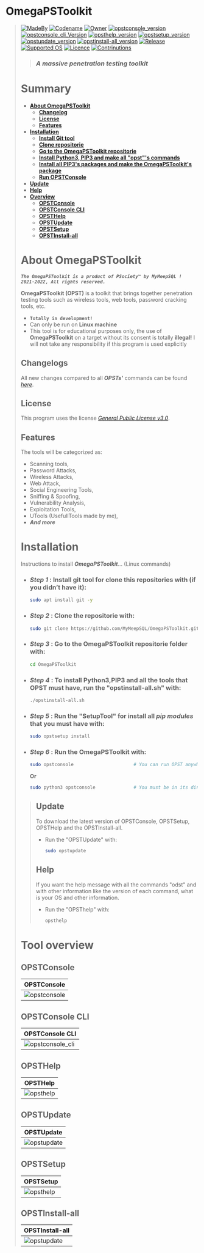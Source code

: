# **OmegaPSToolkit**
> [![MadeBy](https://img.shields.io/badge/Made%20by-Thomas%20Pellissier-informational?style=flat-square)](https://github.com/MyMeepSQL)
[![Codename](https://img.shields.io/badge/Codename-MyMeepSQL-informational?style=flat-square)](https://github.com/MyMeepSQL)
[![Owner](https://img.shields.io/badge/Owner-©%20PSociety™-informational?style=flat-square)](https://github.com/MyMeepSQL)
[![opstconsole_version](https://img.shields.io/badge/opstconsole%20version-v0.0.1.3-brightgreen?style=flat-square)](https://github.com/MyMeepSQL/OmegaPSToolkit/blob/main/CHANGLOG.md)
[![opstconsole_cli_Version](https://img.shields.io/badge/opstconsole_CLI%20Version%20[BETA]-v0.0.0.9-red?style=flat-square)](https://github.com/MyMeepSQL/OmegaPSToolkit/blob/main/CHANGLOG.md)
[![opsthelp_version](https://img.shields.io/badge/opsthelp%20version-v1.4-success?style=flat-square)](https://github.com/MyMeepSQL/OmegaPSToolkit/blob/main/CHANGLOG.md)
[![opstsetup_version](https://img.shields.io/badge/opstsetup%20version-v2.6-success?style=flat-square)](https://github.com/MyMeepSQL/OmegaPSToolkit/blob/main/CHANGLOG.md)
[![opstupdate_version](https://img.shields.io/badge/opstupdate%20version-v2.2-success?style=flat-square)](https://github.com/MyMeepSQL/OmegaPSToolkit/blob/main/CHANGLOG.md)
[![opstinstall-all_version](https://img.shields.io/badge/opstinstall%20version-v1.8-success?style=flat-square)](https://github.com/MyMeepSQL/OmegaPSToolkit/blob/main/CHANGLOG.md)
[![Release](https://img.shields.io/badge/Release-In%20Development-yellow?style=flat-square)]()
[![Supported OS](https://img.shields.io/badge/Supported%20OS-Linux-brightgreen?style=flat-square)]()
[![Licence](https://img.shields.io/badge/License-GNU%20GPL--3.0-important?style=flat-square)](https://github.com/MyMeepSQL/OmegaPSToolkit/blob/main/LICENSE)
[![Contrinutions](https://img.shields.io/badge/Contributions-Open%20!-yellow?style=flat-square)]()
> > ### _**A massive penetration testing toolkit**_
> 
> # **Summary**
> - [**About OmegaPSToolkit**](https://github.com/MyMeepSQL/OmegaPSToolkit#about-omegapstoolkit)
>   - [**Changelog**](https://github.com/MyMeepSQL/OmegaPSToolkit#changelogs)
>   - [**License**](https://github.com/MyMeepSQL/OmegaPSToolkit#license)
>   - [**Features**](https://github.com/MyMeepSQL/OmegaPSToolkit#features)
> - [**Installation**](https://github.com/MyMeepSQL/OmegaPSToolkit#installation)
>   - [**Install Git tool**](https://github.com/MyMeepSQL/OmegaPSToolkit#step-1--install-git-tool-for-clone-this-repositories-with-if-you-didnt-have-it)
>   - [**Clone repositorie**](https://github.com/MyMeepSQL/OmegaPSToolkit#step-2--clone-the-repositorie-with)
>   - [**Go to the OmegaPSToolkit repositorie**](https://github.com/MyMeepSQL/OmegaPSToolkit#step-3--go-to-the-omegapstoolkit-repositorie-folder-with)
>   - [**Install Python3, PIP3 and make all "opst"'s commands**](https://github.com/MyMeepSQL/OmegaPSToolkit#step-4--to-install-python3-and-pip3-run-the-opstinstall-allsh-with)
>   - [**Install all PIP3's packages and make the OmegaPSToolkit's package**](https://github.com/MyMeepSQL/OmegaPSToolkit#step-5--run-the-setuptool-for-install-all-pip-modules-that-you-must-have-with)
>   - [**Run OPSTConsole**](https://github.com/MyMeepSQL/OmegaPSToolkit#step-6--run-the-omegapstoolkit-with)
> - [**Update**](https://github.com/MyMeepSQL/OmegaPSToolkit#update)
> - [**Help**](https://github.com/MyMeepSQL/OmegaPSToolkit#help)
> - [**Overview**](https://github.com/MyMeepSQL/OmegaPSToolkit#tool-overview)
>   - [**OPSTConsole**](https://github.com/MyMeepSQL/OmegaPSToolkit#tool-overview)
>   - [**OPSTConsole CLI**](https://github.com/MyMeepSQL/OmegaPSToolkit#opstconsole-cli)
>   - [**OPSTHelp**](https://github.com/MyMeepSQL/OmegaPSToolkit#opsthelp)
>   - [**OPSTUpdate**](https://github.com/MyMeepSQL/OmegaPSToolkit#opstupdate)
>   - [**OPSTSetup**](https://github.com/MyMeepSQL/OmegaPSToolkit#opstsetup)
>   - [**OPSTInstall-all**](https://github.com/MyMeepSQL/OmegaPSToolkit#opstinstall-all)
> # **About OmegaPSToolkit**
> _**`The OmegaPSToolkit is a product of PSociety™ by MyMeepSQL ! 2021-2022, All rights reserved.`**_
>
>  **OmegaPSToolkit (OPST)** is a toolkit that brings together penetration testing tools such as wireless tools, web tools, password cracking tools, etc.
> * **`Totally in development!`**
> * Can only be run on **Linux machine**
> * This tool is for educational purposes only, the use of **OmegaPSToolkit** on a target without its consent is totally **illegal!** I will not take any responsibility if this program is used explicitly
> 
> ## **Changelogs**
> All new changes compared to all _**OPSTs'**_ commands can be found _[here](https://github.com/MyMeepSQL/OmegaPSToolkit/blob/main/CHANGLOG.md)_.
> ## **License**
> This program uses the license _[General Public License v3.0](https://github.com/MyMeepSQL/OmegaPSToolkit/blob/main/LICENSE)_.
> ## **Features**
> The tools will be categorized as:
>  * Scanning tools,
>  * Password Attacks,
>  * Wireless Attacks,
>  * Web Attack,
>  * Social Engineering Tools,
>  * Sniffing & Spoofing,
>  * Vulnerability Analysis,
>  * Exploitation Tools,
>  * UTools (UsefullTools made by me),
>  * _**And more**_
> 
> # **Installation**
> Instructions to install ***OmegaPSToolkit***... (Linux commands)
> 
> * ### _Step 1_ : Install **git** tool for clone this repositories with (if you didn’t have it):
>   ```bash
>   sudo apt install git -y
>   ```
> * ### _Step 2_ : **Clone** the repositorie with:
>   ```bash
>   sudo git clone https://github.com/MyMeepSQL/OmegaPSToolkit.git
>   ```
> * ### _Step 3_ : Go to the **OmegaPSToolkit repositorie folder** with:
>   ```bash
>   cd OmegaPSToolkit
>   ```
> * ### _Step 4_ : To install **Python3**,**PIP3**  and **all the tools that OPST must have**, run the "opstinstall-all.sh" with:
>   ```bash
>   ./opstinstall-all.sh
>   ```
> * ### _Step 5_ : Run the "**SetupTool**" for install all _pip modules_ that you must have with:
>   ```bash
>   sudo opstsetup install
>   ```
> * ### _Step 6_ : Run the **OmegaPSToolkit** with:
>   ```bash
>   sudo opstconsole                      # You can run OPST anywhere (tell me if a problem appears) 
>   ```
>   **Or**
>   ```bash
>   sudo python3 opstconsole              # You must be in its directory to run OPST like this (/usr/share/OmegaPSToolkit/)
>   ``` 
>> ## **Update**
>>To download the latest version of OPSTConsole, OPSTSetup, OPSTHelp and the OPSTInstall-all.
>>* Run the "OPSTUpdate" with:
>>   ```bash
>>   sudo opstupdate
>>   ```
>> ## **Help**
>>If you want the help message with all the commands "odst" and with other information like the version of each command, what is your OS and other information.
>>* Run the "OPSThelp" with:
>>   ```bash
>>   opsthelp
>>   ```
>
> # Tool overview
> ## OPSTConsole
> |  OPSTConsole  | 
> | ------------- |
> | ![opstconsole](https://github.com/MyMeepSQL/OmegaPSToolkit/blob/main/Screens/opstconsole_main_page.png) |
> 
> ## OPSTConsole CLI
> | OPSTConsole CLI  |
> | ---------------- |
> | ![opstconsole_cli](https://github.com/MyMeepSQL/OmegaPSToolkit/blob/main/Screens/opstconsole_cli.png) |
> 
> ## OPSTHelp
> |   OPSTHelp    |
> | ------------- |
> | ![opsthelp](https://github.com/MyMeepSQL/OmegaPSToolkit/blob/main/Screens/opsthelp.png) | 
> 
> ## OPSTUpdate
> |     OPSTUpdate    |
> | ----------------- |
> | ![opstupdate](https://github.com/MyMeepSQL/OmegaPSToolkit/blob/main/Screens/opstupdate.png)
>
> ## OPSTSetup
> |   OPSTSetup   |
> | ------------- | 
> | ![opsthelp](https://github.com/MyMeepSQL/OmegaPSToolkit/blob/main/Screens/opstsetup.png) | 
>
> ## OPSTInstall-all
> |  OPSTInstall-all   |
> | ------------------ |
> | ![opstupdate](https://github.com/MyMeepSQL/OmegaPSToolkit/blob/main/Screens/opstinstall-all.png)

